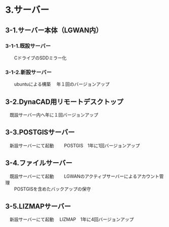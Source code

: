 # 3.サーバー  
## 3-1.サーバー本体（LGWAN内）  
### 3-1-1.既設サーバー  
　　CドライブのSDDミラー化
### 3-1-2.新設サーバー
　　ubuntuによる構築
  　年１回のバージョンアップ
## 3-2.DynaCAD用リモートデスクトップ 
　既設サーバー内へ年に１回バージョンアップ
## 3-3.POSTGISサーバー  
　新設サーバーにて起動
　　POSTGIS　1年に1回バージョンアップ  
## 3-4.ファイルサーバー  
　既設サーバーにて起動
　　LGWANのアクティブサーバーによるアカウント管理  
　　POSTGISを含めたバックアップの保守  
## 3-5.LIZMAPサーバー  
　新設サーバーにて起動
  　LIZMAP　1年に4回バージョンアップ  
